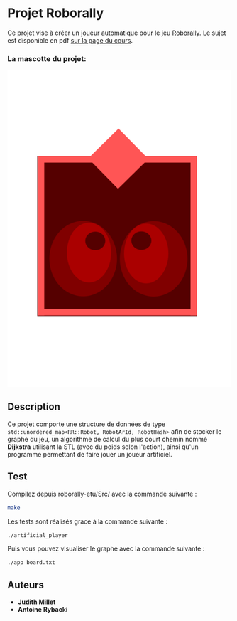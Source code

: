 # Projet Roborally

Ce projet vise à créer un joueur automatique pour le jeu [Roborally](https://fr.wikipedia.org/wiki/RoboRally). 
Le sujet est disponible en pdf [sur la page du cours](https://liris.cnrs.fr/vincent.nivoliers/lifap6/Supports/Projet/roborally.pdf).

### La mascotte du projet:

![Robot mims](./robot.svg)
## Description

Ce projet comporte une structure de données de type ```std::unordered_map<RR::Robot, RobotArId, RobotHash>``` afin de stocker le graphe du jeu, un algorithme de calcul du plus court chemin nommé **Dijkstra** utilisant la STL (avec du poids selon l'action), ainsi qu'un programme permettant de faire jouer un joueur artificiel.

## Test

Compilez depuis roborally-etu/Src/ avec la commande suivante :

```bash
make
```
Les tests sont réalisés grace à la commande suivante :

```bash
./artificial_player
```

Puis vous pouvez visualiser le graphe avec la commande suivante :

```bash
./app board.txt
```


## Auteurs

- **Judith Millet**
- **Antoine Rybacki**